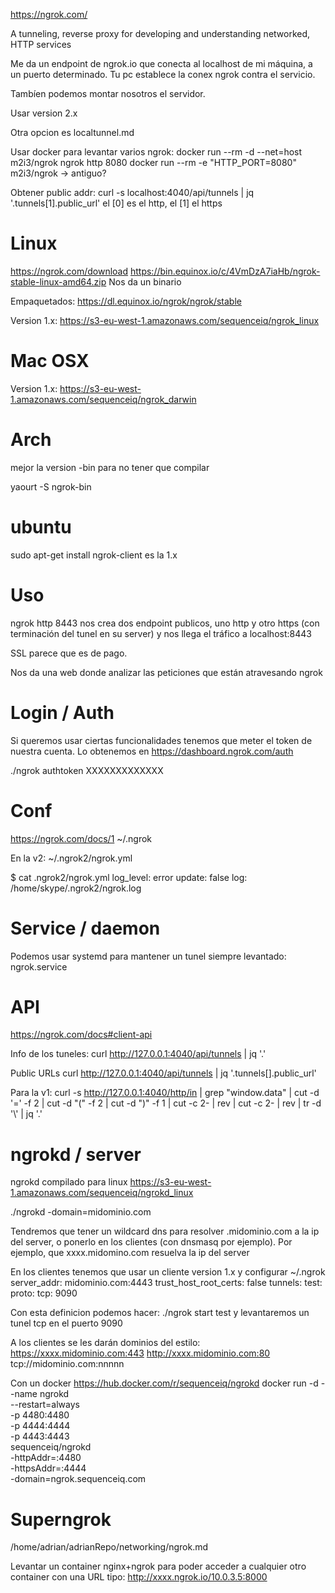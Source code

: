 https://ngrok.com/

A tunneling, reverse proxy for developing and understanding networked, HTTP services

Me da un endpoint de ngrok.io que conecta al localhost de mi máquina, a un puerto determinado.
Tu pc establece la conex ngrok contra el servicio.

Tambíen podemos montar nosotros el servidor.

Usar version 2.x

Otra opcion es localtunnel.md

Usar docker para levantar varios ngrok:
docker run --rm -d --net=host m2i3/ngrok ngrok http 8080
    docker run --rm -e "HTTP_PORT=8080" m2i3/ngrok -> antiguo?

Obtener public addr:
curl -s localhost:4040/api/tunnels | jq '.tunnels[1].public_url'
  el [0] es el http, el [1] el https


# Linux
https://ngrok.com/download
https://bin.equinox.io/c/4VmDzA7iaHb/ngrok-stable-linux-amd64.zip
Nos da un binario

Empaquetados: https://dl.equinox.io/ngrok/ngrok/stable

Version 1.x: https://s3-eu-west-1.amazonaws.com/sequenceiq/ngrok_linux

# Mac OSX
Version 1.x: https://s3-eu-west-1.amazonaws.com/sequenceiq/ngrok_darwin

# Arch
mejor la version -bin para no tener que compilar

yaourt -S ngrok-bin

# ubuntu
sudo apt-get install ngrok-client
  es la 1.x


# Uso

ngrok http 8443
  nos crea dos endpoint publicos, uno http y otro https (con terminación del tunel en su server) y nos llega el tráfico a localhost:8443

SSL parece que es de pago.

Nos da una web donde analizar las peticiones que están atravesando ngrok

# Login / Auth
Si queremos usar ciertas funcionalidades tenemos que meter el token de nuestra cuenta.
Lo obtenemos en https://dashboard.ngrok.com/auth

./ngrok authtoken XXXXXXXXXXXXX


# Conf
https://ngrok.com/docs/1
~/.ngrok

En la v2: ~/.ngrok2/ngrok.yml

$ cat .ngrok2/ngrok.yml 
log_level: error
update: false
log: /home/skype/.ngrok2/ngrok.log


# Service / daemon
Podemos usar systemd para mantener un tunel siempre levantado:
ngrok.service


# API
https://ngrok.com/docs#client-api

Info de los tuneles:
curl http://127.0.0.1:4040/api/tunnels | jq '.'

Public URLs
curl http://127.0.0.1:4040/api/tunnels | jq '.tunnels[].public_url'


Para la v1:
curl -s http://127.0.0.1:4040/http/in | grep "window.data" | cut -d '=' -f 2 | cut -d "(" -f 2 | cut -d ")" -f 1 | cut -c 2- | rev | cut -c 2- | rev | tr -d '\\' | jq '.'


# ngrokd / server
ngrokd compilado para linux
https://s3-eu-west-1.amazonaws.com/sequenceiq/ngrokd_linux

./ngrokd -domain=midominio.com

Tendremos que tener un wildcard dns para resolver .midominio.com a la ip del server, o ponerlo en los clientes (con dnsmasq por ejemplo).
Por ejemplo, que xxxx.midomino.com resuelva la ip del server

En los clientes tenemos que usar un cliente version 1.x y configurar
~/.ngrok
server_addr: midominio.com:4443
trust_host_root_certs: false
tunnels:
  test:
    proto:
      tcp: 9090

Con esta definicion podemos hacer: ./ngrok start test
y levantaremos un tunel tcp en el puerto 9090

A los clientes se les darán dominios del estilo:
https://xxxx.midominio.com:443
http://xxxx.midominio.com:80
tcp://midominio.com:nnnnn


Con un docker https://hub.docker.com/r/sequenceiq/ngrokd
docker run -d --name ngrokd \
  --restart=always \
  -p 4480:4480 \
  -p 4444:4444 \
  -p 4443:4443 \
  sequenceiq/ngrokd \
    -httpAddr=:4480 \
    -httpsAddr=:4444 \
    -domain=ngrok.sequenceiq.com



# Superngrok
/home/adrian/adrianRepo/networking/ngrok.md

Levantar un container nginx+ngrok para poder acceder a cualquier otro container con una URL tipo:
http://xxxx.ngrok.io/10.0.3.5:8000
